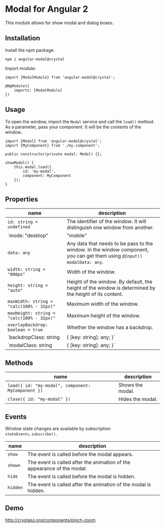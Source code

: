 # Modal for Angular 2

This module allows for show modal and dialog boxes.

## Installation

Install the npm package.

	npm i angular-modal@crystal

Import module:

	import {ModalModule} from 'angular-modal@crystal';

	@NgModule({
	    imports: [ModalModule]
	})

## Usage
To open the window, import the `Modal` service and call the `load()` method. As a parameter, pass your component. It will be the contents of the window..

	import {Modal} from 'angular-modal@crystal';
	import {MyComponent} from './my.component';

	public constructor(private modal: Modal) {};

	showModal() {
	    this.modal.load({
	        id: 'my-modal', 
	        component: MyComponent
	    });
	}

## Properties

| name | description |
|------------------------|---------------------------------------------|
| `id: string = undefined` | The identifier of the window. It will distinguish one window from another. |
| `mode: "desktop" | "mobile" | "dialog" = "desktop"` | The type of the window template. |
| `data: any` | Any data that needs to be pass to the window. In the window component, you can get them using `@Input() modalData: any`. |
| `width: string = "800px"` | Width of the window. |
| `height: string = "auto"` | Height of the window. By default, the height of the window is determined by the height of its content. |
| `maxWidth: string = "calc(100% - 32px)"` | Maximum width of the window. |
| `maxHeight: string = "calc(100% - 32px)"` | Maximum height of the window. |
| `overlayBackdrop: boolean = true` | Whether the window has a backdrop. |
| `backdropClass: string | { [key: string]: any; }` | Custom classes for the backdrop. Supports the same syntax as ngClass. |
| `modalClass: string | { [key: string]: any; }` | Custom classes for the modal window. Supports the same syntax as ngClass. |

## Methods

| name | description |
|------------------------|---------------------------------------------|
| `load({ id: "my-modal", component: MyComponent })` | Shows the modal. |
| `close({ id: "my-modal" })` | Hides the modal. |

## Events

Window state changes are available by subscription `stateEvents.subscribe()`.

| name | description |
|------------------------|---------------------------------------------|
| `show` | The event is called before the modal appears. |
| `shown` | The event is called after the animation of the appearance of the modal. |
| `hide` | The event is called before the modal is hidden. |
| `hidden` | The event is called after the animation of the modal is hidden. |


## Demo 

http://crystalui.org/components/pinch-zoom
